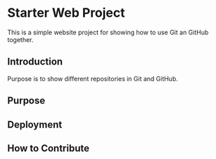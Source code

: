 # Starter Web Project 

This is a simple website project for showing how to use Git an GitHub together.

## Introduction

Purpose is to show different repositories in Git and GitHub.

## Purpose

## Deployment

## How to Contribute